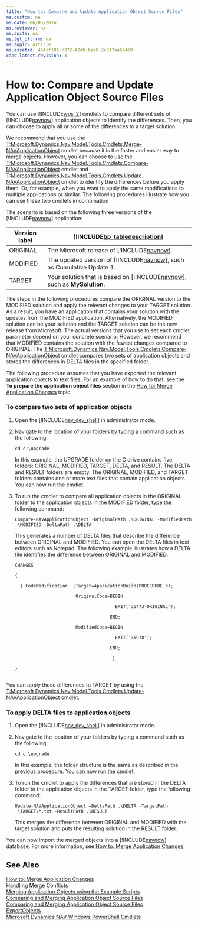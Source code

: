 ```yaml
---
title: "How to: Compare and Update Application Object Source Files"
ms.custom: na
ms.date: 06/05/2016
ms.reviewer: na
ms.suite: na
ms.tgt_pltfrm: na
ms.topic: article
ms.assetid: 464cf181-c272-42db-baa0-2c817aa66468
caps.latest.revision: 3
---
```

# How to: Compare and Update Application Object Source Files
You can use [!INCLUDE[wps_2](../dynamics-nav/includes/wps_2_md.md)] cmdlets to compare different sets of [!INCLUDE[navnow](../dynamics-nav/includes/navnow_md.md)] application objects to identify the differences. Then, you can choose to apply all or some of the differences to a target solution.  
  
 We recommend that you use the [T:Microsoft.Dynamics.Nav.Model.Tools.Cmdlets.Merge\-NAVApplicationObject](assetId:///T:Microsoft.Dynamics.Nav.Model.Tools.Cmdlets.Merge-NAVApplicationObject) cmdlet because it is the faster and easier way to merge objects. However, you can choose to use the [T:Microsoft.Dynamics.Nav.Model.Tools.Cmdlets.Compare\-NAVApplicationObject](assetId:///T:Microsoft.Dynamics.Nav.Model.Tools.Cmdlets.Compare-NAVApplicationObject) cmdlet and [T:Microsoft.Dynamics.Nav.Model.Tools.Cmdlets.Update\-NAVApplicationObject](assetId:///T:Microsoft.Dynamics.Nav.Model.Tools.Cmdlets.Update-NAVApplicationObject) cmdlet to identify the differences before you apply them. Or, for example, when you want to apply the same modifications to multiple applications or similar. The following procedures illustrate how you can use these two cmdlets in combination  
  
 The scenario is based on the following three versions of the [!INCLUDE[navnow](../dynamics-nav/includes/navnow_md.md)] application:  
  
|Version label|[!INCLUDE[bp_tabledescription](../dynamics-nav/includes/bp_tabledescription_md.md)]|  
|-------------------|---------------------------------------|  
|ORIGINAL|The Microsoft release of [!INCLUDE[navnow](../dynamics-nav/includes/navnow_md.md)].|  
|MODIFIED|The updated version of [!INCLUDE[navnow](../dynamics-nav/includes/navnow_md.md)], such as Cumulative Update 1.|  
|TARGET|Your solution that is based on [!INCLUDE[navnow](../dynamics-nav/includes/navnow_md.md)], such as **MySolution**.|  
  
 The steps in the following procedures compare the ORIGINAL version to the MODIFIED solution and apply the relevant changes to your TARGET solution. As a result, you have an application that contains your solution with the updates from the MODIFIED application. Alternatively, the MODIFIED solution can be your solution and the TARGET solution can be the new release from Microsoft. The actual versions that you use to set each cmdlet parameter depend on your concrete scenario. However, we recommend that MODIFIED contains the solution with the fewest changes compared to ORIGINAL. The [T:Microsoft.Dynamics.Nav.Model.Tools.Cmdlets.Compare\-NAVApplicationObject](assetId:///T:Microsoft.Dynamics.Nav.Model.Tools.Cmdlets.Compare-NAVApplicationObject) cmdlet compares two sets of application objects and stores the differences in DELTA files in the specified folder.  
  
 The following procedure assumes that you have exported the relevant application objects to text files. For an example of how to do that, see the **To prepare the application object files** section in the [How to: Merge Application Changes](../Topic/How%20to:%20Merge%20Application%20Changes.md) topic.  
  
### To compare two sets of application objects  
  
1.  Open the [!INCLUDE[nav_dev_shell](../dynamics-nav/includes/nav_dev_shell_md.md)] in administrator mode.  
  
2.  Navigate to the location of your folders by typing a command such as the following:  
  
    ```  
    cd c:\upgrade  
    ```  
  
     In this example, the UPGRADE folder on the C drive contains five folders: ORIGINAL, MODIFIED, TARGET, DELTA, and RESULT. The DELTA and RESULT folders are empty. The ORIGINAL, MODIFIED, and TARGET folders contains one or more text files that contain application objects. You can now run the cmdlet.  
  
3.  To run the cmdlet to compare all application objects in the ORIGINAL folder to the application objects in the MODIFIED folder, type the following command:  
  
    ```  
    Compare-NAVApplicationObject -OriginalPath .\ORIGINAL -ModifiedPath .\MODIFIED -DeltaPath .\DELTA  
    ```  
  
     This generates a number of DELTA files that describe the difference between ORIGINAL and MODIFIED. You can open the DELTA files in text editors such as Notepad. The following example illustrates how a DELTA file identifies the difference between ORIGINAL and MODIFIED.  
  
    ```  
    CHANGES  
  
    {  
  
      { CodeModification  ;Target=ApplicationBuild(PROCEDURE 3);   
  
                           OriginalCode=BEGIN  
  
                                          EXIT('35473-ORIGINAL');   
  
                                        END;  
  
                           ModifiedCode=BEGIN  
  
                                          EXIT('35978');   
  
                                        END;   
  
                                         }  
  
    }  
  
    ```  
  
 You can apply those differences to TARGET by using the [T:Microsoft.Dynamics.Nav.Model.Tools.Cmdlets.Update\-NAVApplicationObject](assetId:///T:Microsoft.Dynamics.Nav.Model.Tools.Cmdlets.Update-NAVApplicationObject) cmdlet.  
  
### To apply DELTA files to application objects  
  
1.  Open the [!INCLUDE[nav_dev_shell](../dynamics-nav/includes/nav_dev_shell_md.md)] in administrator mode.  
  
2.  Navigate to the location of your folders by typing a command such as the following:  
  
    ```  
    cd c:\upgrade  
    ```  
  
     In this example, the folder structure is the same as described in the previous procedure. You can now run the cmdlet.  
  
3.  To run the cmdlet to apply the differences that are stored in the DELTA folder to the application objects in the TARGET folder, type the following command:  
  
    ```  
    Update-NAVApplicationObject –DeltaPath .\DELTA -TargetPath .\TARGET\*.txt -ResultPath .\RESULT  
    ```  
  
     This merges the difference between ORIGINAL and MODIFIED with the target solution and puts the resulting solution in the RESULT folder.  
  
 You can now import the merged objects into a [!INCLUDE[navnow](../dynamics-nav/includes/navnow_md.md)] database. For more information, see [How to: Merge Application Changes](../Topic/How%20to:%20Merge%20Application%20Changes.md).  
  
## See Also  
 [How to: Merge Application Changes](../Topic/How%20to:%20Merge%20Application%20Changes.md)   
 [Handling Merge Conflicts](../dynamics-nav/Handling-Merge-Conflicts.md)   
 [Merging Application Objects using the Example Scripts](../dynamics-nav/Merging-Application-Objects-using-the-Example-Scripts.md)   
 [Comparing and Merging Application Object Source Files](../dynamics-nav/Comparing-and-Merging-Application-Object-Source-Files.md)   
 [Comparing and Merging Application Object Source Files](../dynamics-nav/Comparing-and-Merging-Application-Object-Source-Files.md)   
 [ExportObjects](../dynamics-nav/ExportObjects.md)   
 [Microsoft Dynamics NAV Windows PowerShell Cmdlets](../dynamics-nav/Microsoft-Dynamics-NAV-Windows-PowerShell-Cmdlets.md)